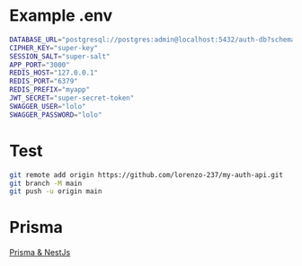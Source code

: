 # Example .env

```bash
DATABASE_URL="postgresql://postgres:admin@localhost:5432/auth-db?schema=public"
CIPHER_KEY="super-key"
SESSION_SALT="super-salt"
APP_PORT="3000"
REDIS_HOST="127.0.0.1"
REDIS_PORT="6379"
REDIS_PREFIX="myapp"
JWT_SECRET="super-secret-token"
SWAGGER_USER="lolo"
SWAGGER_PASSWORD="lolo"
```

# Test

```bash
git remote add origin https://github.com/lorenzo-237/my-auth-api.git
git branch -M main
git push -u origin main
```

# Prisma 

[Prisma & NestJs](https://www.prisma.io/blog/nestjs-prisma-rest-api-7D056s1BmOL0)